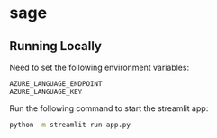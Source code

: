 # sage

## Running Locally

Need to set the following environment variables:

```text
AZURE_LANGUAGE_ENDPOINT
AZURE_LANGUAGE_KEY
```

Run the following command to start the streamlit app:

```bash
python -m streamlit run app.py
```
